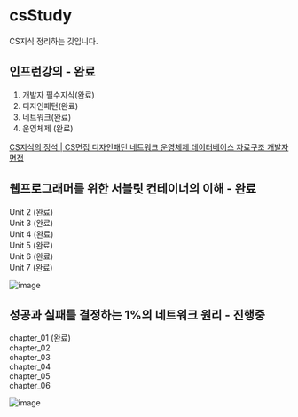 # csStudy
CS지식 정리하는 깃입니다.


## 인프런강의 - 완료

1. 개발자 필수지식(완료)
2. 디자인패턴(완료)
3. 네트워크(완료)
4. 운영체제 (완료)

[CS지식의 정석 | CS면접 디자인패턴 네트워크 운영체제 데이터베이스 자료구조 개발자면접](https://www.inflearn.com/course/%EA%B0%9C%EB%B0%9C%EC%9E%90-%EB%A9%B4%EC%A0%91-cs-%ED%8A%B9%EA%B0%95/dashboard)

## 웹프로그래머를 위한 서블릿 컨테이너의 이해 - 완료

Unit 2 (완료)  
Unit 3 (완료)   
Unit 4 (완료)   
Unit 5 (완료)   
Unit 6 (완료)  
Unit 7 (완료)

![image](https://user-images.githubusercontent.com/60064392/200582403-6d47459e-e4a1-4bcc-a213-0d52c78efd31.png)

## 성공과 실패를 결정하는 1%의 네트워크 원리 - 진행중

chapter_01 (완료)  
chapter_02  
chapter_03  
chapter_04  
chapter_05  
chapter_06  

![image](https://user-images.githubusercontent.com/60064392/233821296-bf1f5f5e-1905-45e8-b0f0-ce04ecfd7f1b.png)
